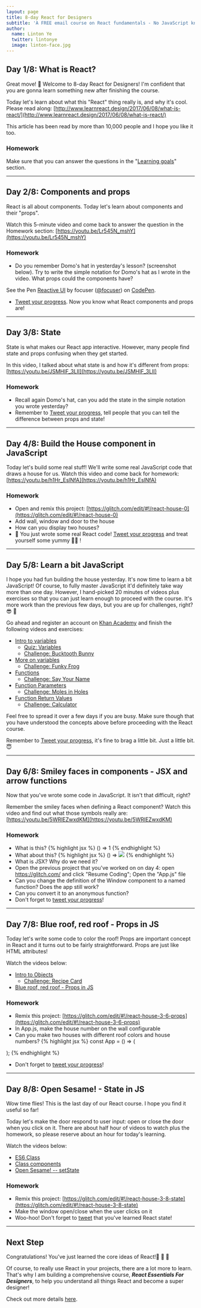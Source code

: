 ```yaml
---
layout: page
title: 8-day React for Designers
subtitle: 'A FREE email course on React fundamentals - No JavaScript knowledge needed!'
author:
  name: Linton Ye
  twitter: lintonye
  image: linton-face.jpg
---
```


## Day 1/8: What is React?

Great move! 🙌 Welcome to 8-day React for Designers! I'm confident that you are gonna learn something new after finishing the course.

Today let's learn about what this "React" thing really is, and why it's cool. Please read along: [http://www.learnreact.design/2017/06/08/what-is-react/](http://www.learnreact.design/2017/06/08/what-is-react/)

This article has been read by more than 10,000 people and I hope you like it too.

### Homework

Make sure that you can answer the questions in the "[Learning goals](http://www.learnreact.design/2017/06/08/what-is-react/#learning-goals)" section. 

--- 

## Day 2/8: Components and props
React is all about components. Today let's learn about components and their "props".

Watch this 5-minute video and come back to answer the question in the Homework section: [https://youtu.be/Lr545N_mshY](https://youtu.be/Lr545N_mshY)

### Homework

- Do you remember Domo's hat in yesterday's lesson? (screenshot below). Try to write the simple notation for Domo's hat as I wrote in the video. What props could the components have? 

<p data-height="375" data-theme-id="light" data-slug-hash="gROrXx" data-default-tab="result" data-user="focuser" data-embed-version="2" data-pen-title="Reactive UI" class="codepen">See the Pen <a href="https://codepen.io/focuser/pen/gROrXx/">Reactive UI</a> by focuser (<a href="https://codepen.io/focuser">@focuser</a>) on <a href="https://codepen.io">CodePen</a>.</p>
<script async src="https://production-assets.codepen.io/assets/embed/ei.js"></script>

- [Tweet your progress](https://twitter.com/home?status=Day%202/8%3A%20Just%20learned%20what%20%23React%20components%20and%20props%20are!%208-day%20%23React%20course%20by%20%40lintonye%20http%3A//learnreact.design/react-mini/). Now you know what React components and props are! 

--- 

## Day 3/8: State

State is what makes our React app interactive. However, many people find state and props confusing when they get started.

In this video, I talked about what state is and how it's different from props: [https://youtu.be/JSMHIF_3LII](https://youtu.be/JSMHIF_3LII)

### Homework

- Recall again Domo's hat, can you add the state in the simple notation you wrote yesterday?
- Remember to [Tweet your progress](https://twitter.com/home?status=Day%203/8%3A%20What%20is%20%23React%20state?%20How%20is%20it%20different%20from%20props?%208-day%20%23React%20course%20by%20%40lintonye%20http%3A//learnreact.design/react-mini/), tell people that you can tell the difference between props and state!

--- 

## Day 4/8: Build the House component in JavaScript

Today let's build some real stuff! We'll write some real JavaScript code that draws a house for us. Watch this video and come back for homework: [https://youtu.be/h1Hr_EslNfA](https://youtu.be/h1Hr_EslNfA)

### Homework
- Open and remix this project: [https://glitch.com/edit/#!/react-house-0](https://glitch.com/edit/#!/react-house-0)
- Add wall, window and door to the house
- How can you display two houses?
- 🙌 You just wrote some real React code! [Tweet your progress](https://twitter.com/home?status=Day%204/8%3A%20Join%20me!%20I%27m%20coding%20%23React%20components%20in%20JS%20now!%20http%3A//learnreact.design/react-mini/%20by%20%40lintonye) and treat yourself some yummy 🍩🍪 !

--- 

## Day 5/8: Learn a bit JavaScript
I hope you had fun building the house yesterday. It's now time to learn a bit JavaScript! Of course, to fully master JavaScript it'd definitely take way more than one day. However, I hand-picked 20 minutes of videos plus exercises so that you can just learn enough to proceed with the course. It's more work than the previous few days, but you are up for challenges, right? 😎 💪

Go ahead and register an account on [Khan Academy](https://www.khanacademy.org/) and finish the following videos and exercises:

- [Intro to variables](https://www.khanacademy.org/computing/computer-programming/programming/variables/p/intro-to-variables)
  - [Quiz: Variables](https://www.khanacademy.org/computing/computer-programming/programming/variables/e/exercise--intro-to-variables)
  - [Challenge: Bucktooth Bunny](https://www.khanacademy.org/computing/computer-programming/programming/variables/p/challenge-bucktooth-bunny)
- [More on variables](https://www.khanacademy.org/computing/computer-programming/programming/variables/p/more-on-variables)
  - [Challenge: Funky Frog](https://www.khanacademy.org/computing/computer-programming/programming/variables/p/challenge-funky-frog)
- [Functions](https://www.khanacademy.org/computing/computer-programming/programming/functions/p/functions)
  - [Challenge: Say Your Name](https://www.khanacademy.org/computing/computer-programming/programming/functions/p/challenge-say-your-name)
- [Function Parameters](https://www.khanacademy.org/computing/computer-programming/programming/functions/p/function-parameters)
  - [Challenge: Moles in Holes](https://www.khanacademy.org/computing/computer-programming/programming/functions/p/challenge-moles-in-holes)
- [Function Return Values](https://www.khanacademy.org/computing/computer-programming/programming/functions/p/function-return-values)
  - [Challenge: Calculator](https://www.khanacademy.org/computing/computer-programming/programming/functions/p/challenge-calculator)

Feel free to spread it over a few days if you are busy. Make sure though that you have understood the concepts above before proceeding with the React course.

Remember to [Tweet your progress](https://twitter.com/home?status=Day%205/8%3A%20Join%20me!%20I%27m%20learning%20JS%20variables%20and%20functions%20today!%208-day%20%23React%20course%20by%20%40lintonye%20http%3A//learnreact.design/react-mini/), it's fine to brag a little bit. Just a little bit. 😇

--- 

## Day 6/8: Smiley faces in components - JSX and arrow functions
Now that you've wrote some code in JavaScript. It isn't that difficult, right?

Remember the smiley faces when defining a React component? Watch this video and find out what those symbols really are: [https://youtu.be/5WRlEZwxdKM](https://youtu.be/5WRlEZwxdKM)

### Homework
- What is this?
{% highlight jsx %}
() => 1
{% endhighlight %}
- What about this?
{% highlight jsx %}
() => <img src={Images.window} className="window" />
{% endhighlight %}
- What is JSX? Why do we need it?
- Open the previous project that you've worked on on day 4: open https://glitch.com/ and click "Resume Coding"; Open the "App.js" file
- Can you change the definition of the Window component to a named function? Does the app still work?
- Can you convert it to an anonymous function?
- Don't forget to [tweet your progress](https://twitter.com/home?status=Day%206/8%3A%20Join%20me!%20I%27ve%20learned%20JSX%20and%20ES6%20arrow%20functions!%208-day%20%23React%20course%20by%20%40lintonye%20http%3A//learnreact.design/react-mini/)!

--- 

## Day 7/8: Blue roof, red roof - Props in JS
Today let's write some code to color the roof! Props are important concept in React and it turns out to be fairly straightforward. Props are just like HTML attributes!

Watch the videos below:

- [Intro to Objects](https://www.khanacademy.org/computing/computer-programming/programming/objects/p/intro-to-objects)
  - [Challenge: Recipe Card](https://www.khanacademy.org/computing/computer-programming/programming/objects/p/challenge-recipe-card)
- [Blue roof, red roof - Props in JS](https://youtu.be/y3gcx4H8g-0)

### Homework

- Remix this project: [https://glitch.com/edit/#!/react-house-3-6-props](https://glitch.com/edit/#!/react-house-3-6-props)
- In App.js, make the house number on the wall configurable
- Can you make two houses with different roof colors and house numbers?
{% highlight jsx %}
const App = () => (
  <div>
    <House roofColor='blue' number='123'/>
    <House roofColor='red' number='321' />
  </div>
);
{% endhighlight %}
- Don't forget to [tweet your progress](https://twitter.com/home?status=Day%207/8%3A%20I%27ve%20just%20coded%20some%20React%20props!%208-day%20%23React%20course%20by%20%40lintonye%20http%3A//learnreact.design/react-mini/)!

--- 

## Day 8/8: Open Sesame! - State in JS

Wow time flies! This is the last day of our React course. I hope you find it useful so far!

Today let's make the door respond to user input: open or close the door when you click on it. There are about half hour of videos to watch plus the homework, so please reserve about an hour for today's learning.

Watch the videos below:

- [ES6 Class](https://youtu.be/l0ZmZc-4_Zg)
- [Class components](https://youtu.be/3Ymccxln9vQ)
- [Open Sesame! -- setState](https://youtu.be/_NQMTEHT3so)

### Homework
- Remix this project: [https://glitch.com/edit/#!/react-house-3-8-state](https://glitch.com/edit/#!/react-house-3-8-state)
- Make the window open/close when the user clicks on it
- Woo-hoo! Don't forget to [tweet](https://twitter.com/home?status=Day%208/8%3A%20I%27ve%20just%20learned%20React%20state!%208-day%20%23React%20course%20by%20%40lintonye%20http%3A//learnreact.design/react-mini/) that you've learned React state!

--- 

## Next Step
Congratulations! You've just learned the core ideas of React!🍻 🎉 🌈

Of course, to really use React in your projects, there are a lot more to learn. That's why I am building a comprehensive course, ***React Essentials For Designers***, to help you understand all things React and become a super designer!

Check out more details [here](http://www.learnreact.design/re4d-preorder/).

<!-- ![](/images/courses/re4d/finish_8_day_course.png) -->


